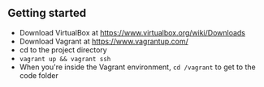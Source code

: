## Getting started

- Download VirtualBox at https://www.virtualbox.org/wiki/Downloads
- Download Vagrant at https://www.vagrantup.com/
- cd to the project directory
- `vagrant up && vagrant ssh`
- When you're inside the Vagrant environment, `cd /vagrant` to get to the code folder
